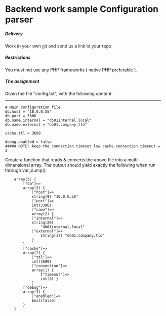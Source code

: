 # Backend work sample Configuration parser

##### Delivery
Work in your own git and send us a link to your repo.

##### Restrictions
You must not use any PHP frameworks ( native PHP preferable ).

##### The assignment
Given the file "config.txt", with the following content:

***
    # Main configuration file
    db.host = "10.0.0.55"
    db.port = 3306
    db.name.internal = "db­01­internal.local" 
    db.name.external = "db­01.company.tld"

    cache.ttl = 3600
    
    debug.enabled = false
    ##### NOTE: keep the connection timeout low cache.connection.timeout = 3

Create a function that reads & converts the above file into a multi­dimensional array. The output should yield exactly 
the following when run through var_dump():


        array(3) { 
            ["db"]=> 
            array(3) {
                ["host"]=> 
                string(9) "10.0.0.55" 
                ["port"]=> 
                int(3306) 
                ["name"]=> 
                array(2) {
                ["internal"]=>
                string(20) 
                    "db­01­internal.local" 
                ["external"]=>
                    string(17) "db­01.company.tld"                                     
                } 
            }
            ["cache"]=> 
            array(2) {
                ["ttl"]=> 
                int(3600) 
                ["connection"]=> 
                array(1) {
                    ["timeout"]=>
                    int(3) }
                } 
            ["debug"]=> 
            array(1) {
                ["enabled"]=>
                bool(false) 
            }
        }